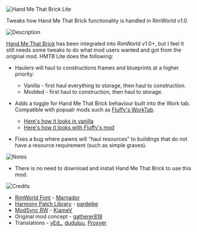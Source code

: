 ![Hand Me That Brick Lite](https://i.imgur.com/3LrH9qi.png)

Tweaks how Hand Me That Brick functionality is handled in RimWorld v1.0

![Description](https://i.imgur.com/OG6xUzd.png)

[Hand Me That Brick](https://github.com/DingoDjango/HandMeThatBrick) has been integrated into RimWorld v1.0+, but I feel it still needs some tweaks to do what mod users wanted and got from the original mod. HMTB Lite does the following:

- Haulers will haul to constructions frames and blueprints at a higher priority:
  - Vanilla	- first haul everything to storage, then haul to construction.
  - Modded	- first haul to construction, then haul to storage.

- Adds a toggle for Hand Me That Brick behaviour built into the Work tab. Compatible with popualr mods such as [Fluffy's WorkTab](https://github.com/FluffierThanThou/WorkTab).
  - [Here's how it looks in vanilla](https://i.imgur.com/8Ooq2ya.jpg)
  - [Here's how it looks with Fluffy's mod](https://i.imgur.com/kScn6We.jpg)

- Fixes a bug where pawns will "haul resources" to buildings that do not have a resource requirement (such as simple graves).

![Notes](https://i.imgur.com/GSbppLC.png)

- There is no need to download and install Hand Me That Brick to use this mod.

![Credits](https://i.imgur.com/M5vIOEd.png)

- [RimWorld Font](https://ludeon.com/forums/index.php?topic=11022.0) - [Marnador](https://ludeon.com/forums/index.php?action=profile;u=36313)
- [Harmony Patch Library](https://github.com/pardeike/Harmony) - [pardeike](https://www.patreon.com/pardeike/overview)
- [ModSync RW](https://github.com/KiameV/rimworld-modsync-rw) - [KiameV](https://github.com/KiameV)
- Original mod concept - [gatherer818](https://steamcommunity.com/id/gatherer818)
- Translations - [vEd_](https://github.com/vednic), [duduluu](https://github.com/duduluu), [Proxyer](https://github.com/Proxyer)
